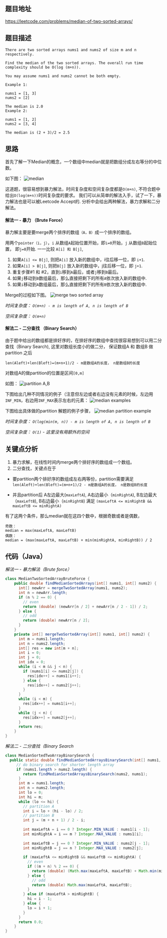 ## 题目地址
https://leetcode.com/problems/median-of-two-sorted-arrays/

## 题目描述
```
There are two sorted arrays nums1 and nums2 of size m and n respectively.

Find the median of the two sorted arrays. The overall run time complexity should be O(log (m+n)).

You may assume nums1 and nums2 cannot be both empty.

Example 1:

nums1 = [1, 3]
nums2 = [2]

The median is 2.0
Example 2:

nums1 = [1, 2]
nums2 = [3, 4]

The median is (2 + 3)/2 = 2.5
```

## 思路
首先了解一下Median的概念，一个数组中median就是把数组分成左右等分的中位数。

如下图：
![median](../assets/leetcode/4.median-of-two-sorted-array-1.jpg)

这道题，很容易想到暴力解法，时间复杂度和空间复杂度都是`O(m+n)`, 不符合题中给出`O(log(m+n))`时间复杂度的要求。
我们可以从简单的解法入手，试了一下，暴力解法也是可以被Leetcode Accept的. 分析中会给出两种解法，暴力求解和二分解法。

#### 解法一 - 暴力 （Brute Force）
暴力解主要是要merge两个排序的数组`（A，B）`成一个排序的数组。

用两个`pointer（i，j）`，`i` 从数组`A`起始位置开始，即`i=0`开始，`j` 从数组`B`起始位置， 即`j=0`开始. 
一一比较 `A[i] 和 B[j]`, 
1. 如果`A[i] <= B[j]`, 则把`A[i]` 放入新的数组中，i往后移一位，即 `i+1`.
2. 如果`A[i] > B[j]`, 则把`B[j]` 放入新的数组中，j往后移一位，即 `j+1`.
3. 重复步骤#1 和 #2，直到`i`移到`A`最后，或者`j`移到`B`最后。
4. 如果`j`移动到`B`数组最后，那么直接把剩下的所有`A`依次放入新的数组中. 
5. 如果`i`移动到`A`数组最后，那么直接把剩下的所有`B`依次放入新的数组中.

Merge的过程如下图。
![merge two sorted array](../assets/leetcode/4.median-of-two-sorted-array-2.jpg)


*时间复杂度： `O(m+n) - m is length of A, n is length of B`*

*空间复杂度： `O(m+n)`*

#### 解法二 - 二分查找 （Binary Search）
由于题中给出的数组都是排好序的，在排好序的数组中查找很容易想到可以用二分查找（Binary Search), 这里对数组长度小的做二分，
保证数组A 和 数组B 做partition 之后

`len(Aleft)+len(Bleft)=(m+n+1)/2 - m是数组A的长度， n是数组B的长度`

对数组A的做partition的位置是区间`[0,m]`

如图：
![partition A,B](../assets/leetcode/4.median-of-two-sorted-array-3.png)

下图给出几种不同情况的例子（注意但左边或者右边没有元素的时候，左边用`INF_MIN`，右边用`INF_MAX`表示左右的元素：
![median examples](../assets/leetcode/4.median-of-two-sorted-array-5.png)

下图给出具体做的partition 解题的例子步骤，
![median partition example](../assets/leetcode/4.median-of-two-sorted-array-4.png)

*时间复杂度： `O(log(min(m, n)) - m is length of A, n is length of B`*

*空间复杂度： `O(1)` - 这里没有用额外的空间*

## 关键点分析
1. 暴力求解，在线性时间内merge两个排好序的数组成一个数组。
2. 二分查找，关键点在于
  - 要partition两个排好序的数组成左右两等份，partition需要满足`len(Aleft)+len(Bleft)=(m+n+1)/2 - m是数组A的长度， n是数组B的长度`
 
  - 并且partition后 A左边最大(`maxLeftA`), A右边最小（`minRightA`), B左边最大（`maxLeftB`), B右边最小（`minRightB`) 满足
`(maxLeftA <= minRightB && maxLeftB <= minRightA)`

有了这两个条件，那么median就在这四个数中，根据奇数或者是偶数，
```
奇数：
median = max(maxLeftA, maxLeftB)
偶数：
median = (max(maxLeftA, maxLeftB) + min(minRightA, minRightB)) / 2
```

## 代码（Java）
*解法一 - 暴力解法（Brute force）*

```java
class MedianTwoSortedArrayBruteForce {
    public double findMedianSortedArrays(int[] nums1, int[] nums2) {
      int[] newArr = mergeTwoSortedArray(nums1, nums2);
      int n = newArr.length;
      if (n % 2 == 0) {
        // even
        return (double) (newArr[n / 2] + newArr[n / 2 - 1]) / 2;
      } else {
        // odd
        return (double) newArr[n / 2];
      }
    }
    private int[] mergeTwoSortedArray(int[] nums1, int[] nums2) {
      int m = nums1.length;
      int n = nums2.length;
      int[] res = new int[m + n];
      int i = 0;
      int j = 0;
      int idx = 0;
      while (i < m && j < n) {
        if (nums1[i] <= nums2[j]) {
          res[idx++] = nums1[i++];
        } else {
          res[idx++] = nums2[j++];
        }
      }
      while (i < m) {
        res[idx++] = nums1[i++];
      }
      while (j < n) {
        res[idx++] = nums2[j++];
      }
      return res;
    }
}
```

*解法二 - 二分查找（Binary Search*

```java
class MedianSortedTwoArrayBinarySearch {
  public static double findMedianSortedArraysBinarySearch(int[] nums1, int[] nums2) {
     // do binary search for shorter length array 
     if (nums1.length > nums2.length) {
        return findMedianSortedArraysBinarySearch(nums2, nums1);
      }
      int m = nums1.length;
      int n = nums2.length;
      int lo = 0;
      int hi = m;
      while (lo <= hi) {
        // partition A
        int i = lo + (hi - lo) / 2;
        // partition B
        int j = (m + n + 1) / 2 - i;
        
        int maxLeftA = i == 0 ? Integer.MIN_VALUE : nums1[i - 1];
        int minRightA = i == m ? Integer.MAX_VALUE : nums1[i];
  
        int maxLeftB = j == 0 ? Integer.MIN_VALUE : nums2[j - 1];
        int minRightB = j == n ? Integer.MAX_VALUE : nums2[j];
  
        if (maxLeftA <= minRightB && maxLeftB <= minRightA) {
          // even
          if ((m + n) % 2 == 0) {
            return (double) (Math.max(maxLeftA, maxLeftB) + Math.min(minRightA, minRightB)) / 2;
          } else {
            // odd
            return (double) Math.max(maxLeftA, maxLeftB);
          }
        } else if (maxLeftA > minRightB) {
          hi = i - 1;
        } else {
          lo = i + 1;
        }
      }
      return 0.0;
    }
}
```
